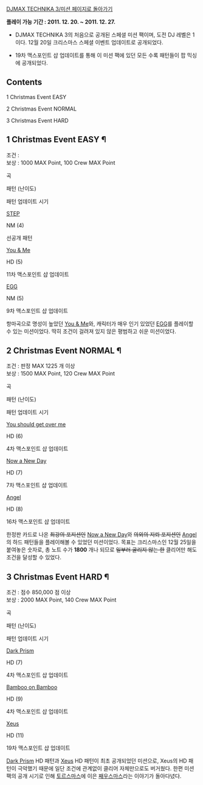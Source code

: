 [DJMAX TECHNIKA 3/미션 페이지로 돌아가기](DJMAX%20TECHNIKA%203/%EB%AF%B8%EC%85%98.md)

**플레이 가능 기간 : 2011. 12. 20. ~ 2011. 12. 27.**  

  * DJMAX TECHNIKA 3의 처음으로 공개된 스페셜 미션 팩이며, 도전 DJ 레벨은 1이다. 12월 20일 크리스마스 스페셜 이벤트 업데이트로 공개되었다.  

  * 19차 맥스포인트 샵 업데이트를 통해 이 미션 팩에 있던 모든 수록 패턴들이 팝 믹싱에 공개되었다.  

## Contents

    

1 Christmas Event EASY

2 Christmas Event NORMAL

3 Christmas Event HARD

## 1 Christmas Event EASY ¶

조건 :  
보상 : 1000 MAX Point, 100 Crew MAX Point

  

곡

패턴 (난이도)

패턴 업데이트 시기

[STEP](STEP.md)

NM (4)

선공개 패턴

[You & Me](You%20%26%20Me.md)

HD (5)

11차 맥스포인트 샵 업데이트

[EGG](EGG%28DJMAX%29.md)

NM (5)

9차 맥스포인트 샵 업데이트

  
항마곡으로 명성이 높았던 [You & Me](You%20%26%20Me.md)와, 캐릭터가 매우 인기 있었던
[EGG](EGG.md)를 플레이할 수 있는 미션이었다. 딱히 조건이 걸려져 있지 않은 평범하고 쉬운 미션이었다.

## 2 Christmas Event NORMAL ¶

조건 : 판정 MAX 1225 개 이상  
보상 : 1500 MAX Point, 120 Crew MAX Point

  

곡

패턴 (난이도)

패턴 업데이트 시기

[You should get over me](You%20should%20get%20over%20me.md)

HD (6)

4차 맥스포인트 샵 업데이트

[Now a New Day](Now%20a%20New%20Day.md)

HD (7)

7차 맥스포인트 샵 업데이트

[Angel](Angel%28DJMAX%29.md)

HD (8)

16차 맥스포인트 샵 업데이트

  
한정판 카드로 나온 <del>최강의 포지션인</del> [Now a New Day](Now%20a%20New%20Day.md)와
<del>의외의 지뢰 포지션인</del> [Angel](Angel%28DJMAX%29.md)의 하드 패턴들을 플레이해볼 수 있었던
미션이었다. 목표는 크리스마스인 12월 25일을 붙여놓은 숫자로, 총 노트 수가 **1800** 개나 되므로 <del>일부러 굴리지 않는
한</del> 클리어만 해도 조건을 달성할 수 있었다.

## 3 Christmas Event HARD ¶

조건 : 점수 850,000 점 이상  
보상 : 2000 MAX Point, 140 Crew MAX Point

  

곡

패턴 (난이도)

패턴 업데이트 시기

[Dark Prism](Dark%20Prism.md)

HD (7)

4차 맥스포인트 샵 업데이트

[Bamboo on Bamboo](Bamboo%20on%20Bamboo.md)

HD (9)

4차 맥스포인트 샵 업데이트

[Xeus](Xeus.md)

HD (11)

19차 맥스포인트 샵 업데이트

  
[Dark Prism](Dark%20Prism.md) HD 패턴과 [Xeus](Xeus.md) HD 패턴이 최초 공개되었던
미션으로, Xeus의 HD 패턴이 극악했기 때문에 일단 조건에 관계없이 클리어 자체만으로도 버거웠다. 한편 미션팩의 공개 시기로 인해
[토르스마스](Thor.md)에 이은 [째우스마스](Xeus.md)라는 이야기가 돌아다녔다.

